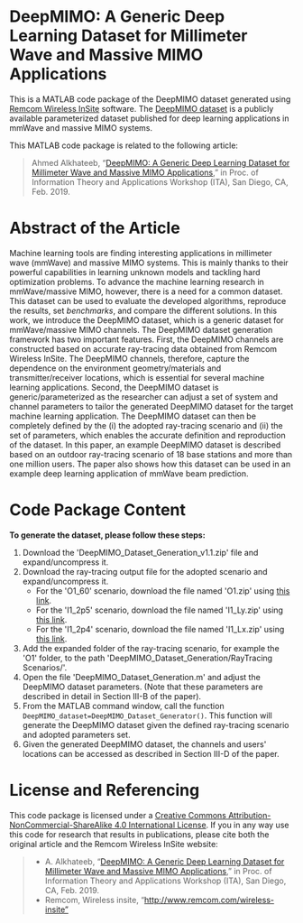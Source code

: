 # DeepMIMO: A Generic Deep Learning Dataset for Millimeter Wave and Massive MIMO Applications
This is a MATLAB code package of the DeepMIMO dataset generated using [Remcom Wireless InSite](http://www.remcom.com/wireless-insite) software. The [DeepMIMO dataset](http://deepmimo.net/) is a publicly available parameterized dataset published for deep learning applications in mmWave and massive MIMO systems.

This MATLAB code package is related to the following article: 
>Ahmed Alkhateeb, “[DeepMIMO: A Generic Deep Learning Dataset for Millimeter Wave and Massive MIMO Applications](https://arxiv.org/pdf/1902.06435.pdf),” in Proc. of Information Theory and Applications Workshop (ITA), San Diego, CA, Feb. 2019.
# Abstract of the Article
Machine learning tools are finding interesting applications in millimeter wave (mmWave) and massive MIMO systems. This is mainly thanks to their powerful capabilities in learning unknown models and tackling hard optimization problems. To advance the machine learning research in mmWave/massive MIMO, however, there is a need for a common dataset. This dataset can be used to evaluate the developed algorithms, reproduce the results, set *benchmarks*, and compare the different solutions. In this work, we introduce the DeepMIMO dataset, which is a generic dataset for mmWave/massive MIMO channels. The DeepMIMO dataset generation framework has two important features. First, the DeepMIMO channels are constructed based on accurate ray-tracing data obtained from Remcom Wireless InSite. The DeepMIMO channels, therefore, capture the dependence on the environment geometry/materials and transmitter/receiver locations, which is essential for several machine learning applications. Second, the DeepMIMO dataset is generic/parameterized as the researcher can adjust a set of system and channel parameters to tailor the generated DeepMIMO dataset for the target machine learning application. The DeepMIMO dataset can then be completely defined by the (i) the adopted ray-tracing scenario and (ii) the set of parameters, which enables the accurate definition and reproduction of the dataset. In this paper, an example DeepMIMO dataset is described based on an outdoor ray-tracing scenario of 18 base stations and more than one million users. The paper also shows how this dataset can be used in an example deep learning application of mmWave beam prediction.
# Code Package Content
**To generate the dataset, please follow these steps:** 
1. Download the 'DeepMIMO_Dataset_Generation_v1.1.zip' file and expand/uncompress it.
2. Download the ray-tracing output file for the adopted scenario and expand/uncompress it.
   - For the 'O1_60' scenario, download the file named 'O1.zip' using [this link](https://drive.google.com/drive/folders/1ZqK-gF419RQx3Qec4OLgaykPfvV5oSUR?usp=sharing).
   - For the 'I1_2p5' scenario, download the file named 'I1_Ly.zip' using [this link](https://drive.google.com/drive/folders/19udT-QTdOdYbijJ0WkRijsRMUj9gLWe7?usp=sharing).
   - For the 'I1_2p4' scenario, download the file named 'I1_Lx.zip' using [this link](https://drive.google.com/drive/folders/162UxDO35OTXzetRQFiJqqe-zTfBZnKlM?usp=sharing).
3. Add the expanded folder of the ray-tracing scenario, for example the 'O1' folder, to the path 'DeepMIMO_Dataset_Generation/RayTracing Scenarios/'.
4. Open the file 'DeepMIMO_Dataset_Generation.m' and adjust the DeepMIMO dataset parameters. (Note that these parameters are described in detail in Section III-B of the paper).
5. From the MATLAB command window, call the function `DeepMIMO_dataset=DeepMIMO_Dataset_Generator()`. This function will generate the DeepMIMO dataset given the defined ray-tracing scenario and adopted parameters set.
6. Given the generated DeepMIMO dataset, the channels and users' locations can be accessed as described in Section III-D of the paper.
# License and Referencing
This code package is licensed under a [Creative Commons Attribution-NonCommercial-ShareAlike 4.0 International License](https://creativecommons.org/licenses/by-nc-sa/4.0/). If you in any way use this code for research that results in publications, please cite both the original article and the Remcom Wireless InSite website:
> - A. Alkhateeb, “[DeepMIMO: A Generic Deep Learning Dataset for Millimeter Wave and Massive MIMO Applications](https://arxiv.org/pdf/1902.06435.pdf),” in Proc. of Information Theory and Applications Workshop (ITA), San Diego, CA, Feb. 2019.
> - Remcom, Wireless insite, “http://www.remcom.com/wireless-insite”
